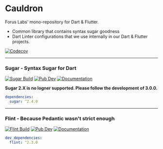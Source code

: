 # Cauldron

Forus Labs' mono-repository for Dart & Flutter.
* Common library that contains syntax sugar goodness
* Dart Linter configurations that we use internally in our Dart & Flutter projects.

[![Codecov](https://codecov.io/gh/forus-labs/cauldron/branch/master/graph/badge.svg)](https://codecov.io/gh/forus-labs/cauldron)

***
### Sugar - Syntax Sugar for Dart

[![Sugar Build](https://github.com/forus-labs/cauldron/workflows/Sugar%20Build/badge.svg)](https://github.com/forus-labs/cauldron/actions?query=workflow%3A%22Sugar+Build%22)
[![Pub Dev](https://img.shields.io/pub/v/sugar)](https://pub.dev/packages/sugar)
[![Documentation](https://img.shields.io/badge/documentation-latest-brightgreen.svg)](https://pub.dev/documentation/sugar/latest/)

**Sugar 2.X is no logner supported. Please follow the development of 3.0.0.**

```YAML
dependencies:
  sugar: ^2.4.0
```

***
### Flint - Because Pedantic wasn't strict enough

[![Flint Build](https://github.com/forus-labs/cauldron/workflows/Flint%20Build/badge.svg)](https://github.com/forus-labs/cauldron/actions?query=workflow%3A%22Flint+Build%22)
[![Pub Dev](https://img.shields.io/pub/v/flint)](https://pub.dev/packages/flint)
[![Documentation](https://img.shields.io/badge/documentation-latest-brightgreen.svg)](https://pub.dev/documentation/flint/latest/)

```YAML
dev_dependencies:
  flint: ^2.3.0
```




